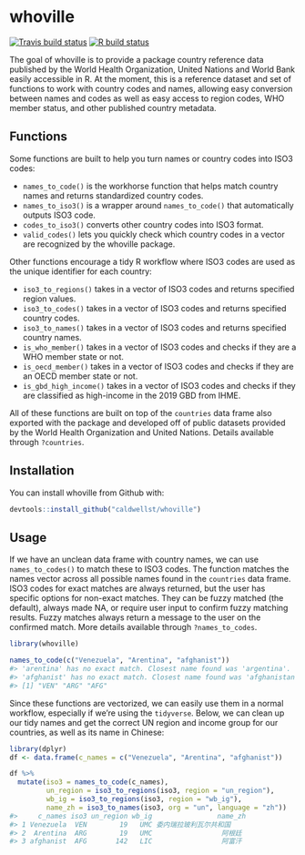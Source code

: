 
<!-- README.md is generated from README.Rmd. Please edit that file -->

# whoville

<!-- badges: start -->

[![Travis build
status](https://travis-ci.com/caldwellst/whoville.svg?branch=master)](https://travis-ci.com/caldwellst/whoville)
[![R build
status](https://github.com/caldwellst/whoville/workflows/R-CMD-check/badge.svg)](https://github.com/caldwellst/whoville/actions)
<!-- badges: end -->

The goal of whoville is to provide a package country reference data
published by the World Health Organization, United Nations and World
Bank easily accessible in R. At the moment, this is a reference dataset
and set of functions to work with country codes and names, allowing easy
conversion between names and codes as well as easy access to region
codes, WHO member status, and other published country metadata.

## Functions

Some functions are built to help you turn names or country codes into
ISO3 codes:

-   `names_to_code()` is the workhorse function that helps match country
    names and returns standardized country codes.
-   `names_to_iso3()` is a wrapper around `names_to_code()` that
    automatically outputs ISO3 code.
-   `codes_to_iso3()` converts other country codes into ISO3 format.
-   `valid_codes()` lets you quickly check which country codes in a
    vector are recognized by the whoville package.

Other functions encourage a tidy R workflow where ISO3 codes are used as
the unique identifier for each country:

-   `iso3_to_regions()` takes in a vector of ISO3 codes and returns
    specified region values.
-   `iso3_to_codes()` takes in a vector of ISO3 codes and returns
    specified country codes.
-   `iso3_to_names()` takes in a vector of ISO3 codes and returns
    specified country names.
-   `is_who_member()` takes in a vector of ISO3 codes and checks if they
    are a WHO member state or not.
-   `is_oecd_member()` takes in a vector of ISO3 codes and checks if
    they are an OECD member state or not.
-   `is_gbd_high_income()` takes in a vector of ISO3 codes and checks if
    they are classified as high-income in the 2019 GBD from IHME.

All of these functions are built on top of the `countries` data frame
also exported with the package and developed off of public datasets
provided by the World Health Organization and United Nations. Details
available through `?countries`.

## Installation

You can install whoville from Github with:

``` r
devtools::install_github("caldwellst/whoville")
```

## Usage

If we have an unclean data frame with country names, we can use
`names_to_codes()` to match these to ISO3 codes. The function matches
the names vector across all possible names found in the `countries` data
frame. ISO3 codes for exact matches are always returned, but the user
has specific options for non-exact matches. They can be fuzzy matched
(the default), always made NA, or require user input to confirm fuzzy
matching results. Fuzzy matches always return a message to the user on
the confirmed match. More details available through `?names_to_codes`.

``` r
library(whoville)

names_to_code(c("Venezuela", "Arentina", "afghanist"))
#> 'arentina' has no exact match. Closest name found was 'argentina'.
#> 'afghanist' has no exact match. Closest name found was 'afghanistan'.
#> [1] "VEN" "ARG" "AFG"
```

Since these functions are vectorized, we can easily use them in a normal
workflow, especially if we’re using the `tidyverse`. Below, we can clean
up our tidy names and get the correct UN region and income group for our
countries, as well as its name in Chinese:

``` r
library(dplyr)
df <- data.frame(c_names = c("Venezuela", "Arentina", "afghanist"))

df %>%
  mutate(iso3 = names_to_code(c_names),
         un_region = iso3_to_regions(iso3, region = "un_region"),
         wb_ig = iso3_to_regions(iso3, region = "wb_ig"),
         name_zh = iso3_to_names(iso3, org = "un", language = "zh"))
#>     c_names iso3 un_region wb_ig                name_zh
#> 1 Venezuela  VEN        19   UMC 委内瑞拉玻利瓦尔共和国
#> 2  Arentina  ARG        19   UMC                 阿根廷
#> 3 afghanist  AFG       142   LIC                 阿富汗
```
